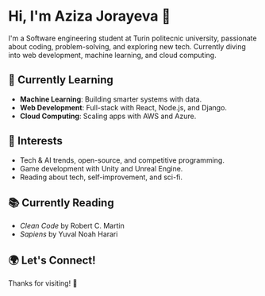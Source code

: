 # Hi, I'm Aziza Jorayeva 👋

I'm a Software engineering student at Turin politecnic university, passionate about coding, problem-solving, and exploring new tech. Currently diving into web development, machine learning, and cloud computing.


## 🌱 Currently Learning
- **Machine Learning**: Building smarter systems with data.
- **Web Development**: Full-stack with React, Node.js, and Django.
- **Cloud Computing**: Scaling apps with AWS and Azure.

## 🧠 Interests
- Tech & AI trends, open-source, and competitive programming.
- Game development with Unity and Unreal Engine.
- Reading about tech, self-improvement, and sci-fi.

## 📚 Currently Reading
- *Clean Code* by Robert C. Martin  
- *Sapiens* by Yuval Noah Harari

## 🌍 Let's Connect!


Thanks for visiting! 🚀
